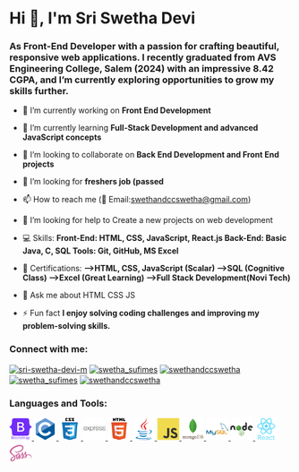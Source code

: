 

<h1>Hi 👋, I'm Sri Swetha Devi</h1>
<h3>As Front-End Developer with a passion for crafting beautiful, responsive web applications. I recently graduated from AVS Engineering College, Salem (2024) with an impressive 8.42 CGPA, and I’m currently exploring opportunities to grow my skills further.</h3>

- 🔭 I’m currently working on **Front End Development**

- 🌱 I’m currently learning **Full-Stack Development and advanced JavaScript concepts**

- 👯 I’m looking to collaborate on **Back End Development and Front End projects**

- 🤝 I’m looking for **freshers job (passed**

- 📫 How to reach me (💌 Email:swethandccswetha@gmail.com)

- 🤔 I’m looking for help to Create a new projects on web development

- 💻 Skills:  **Front-End: HTML, CSS, JavaScript, React.js   Back-End: Basic Java, C, SQL   Tools: Git, GitHub, MS Excel**

- 📜 Certifications: **-->HTML, CSS, JavaScript (Scalar) -->SQL (Cognitive Class) -->Excel (Great Learning) -->Full Stack Development(Novi Tech)**

- 💬 Ask me about HTML CSS JS

- ⚡ Fun fact **I enjoy solving coding challenges and improving my problem-solving skills.**

<h3 align="left">Connect with me:</h3>
<p align="left">
<a href="https://linkedin.com/in/sri-swetha-devi-m" target="blank"><img align="center" src="https://raw.githubusercontent.com/rahuldkjain/github-profile-readme-generator/master/src/images/icons/Social/linked-in-alt.svg" alt="sri-swetha-devi-m" height="30" width="40" /></a>
<a href="https://instagram.com/swetha_sufimes" target="blank"><img align="center" src="https://raw.githubusercontent.com/rahuldkjain/github-profile-readme-generator/master/src/images/icons/Social/instagram.svg" alt="swetha_sufimes" height="30" width="40" /></a>
<a href="https://www.hackerrank.com/swethandccswetha" target="blank"><img align="center" src="https://raw.githubusercontent.com/rahuldkjain/github-profile-readme-generator/master/src/images/icons/Social/hackerrank.svg" alt="swethandccswetha" height="30" width="40" /></a>
<a href="https://www.leetcode.com/swetha_sufimes" target="blank"><img align="center" src="https://raw.githubusercontent.com/rahuldkjain/github-profile-readme-generator/master/src/images/icons/Social/leet-code.svg" alt="swetha_sufimes" height="30" width="40" /></a>
<a href="https://auth.geeksforgeeks.org/user/swethandccswetha" target="blank"><img align="center" src="https://raw.githubusercontent.com/rahuldkjain/github-profile-readme-generator/master/src/images/icons/Social/geeks-for-geeks.svg" alt="swethandccswetha" height="30" width="40" /></a>
</p>

<h3 align="left">Languages and Tools:</h3>
<p align="left"> <a href="https://getbootstrap.com" target="_blank" rel="noreferrer"> <img src="https://raw.githubusercontent.com/devicons/devicon/master/icons/bootstrap/bootstrap-plain-wordmark.svg" alt="bootstrap" width="40" height="40"/> </a> <a href="https://www.cprogramming.com/" target="_blank" rel="noreferrer"> <img src="https://raw.githubusercontent.com/devicons/devicon/master/icons/c/c-original.svg" alt="c" width="40" height="40"/> </a> <a href="https://www.w3schools.com/css/" target="_blank" rel="noreferrer"> <img src="https://raw.githubusercontent.com/devicons/devicon/master/icons/css3/css3-original-wordmark.svg" alt="css3" width="40" height="40"/> </a> <a href="https://expressjs.com" target="_blank" rel="noreferrer"> <img src="https://raw.githubusercontent.com/devicons/devicon/master/icons/express/express-original-wordmark.svg" alt="express" width="40" height="40"/> </a> <a href="https://www.w3.org/html/" target="_blank" rel="noreferrer"> <img src="https://raw.githubusercontent.com/devicons/devicon/master/icons/html5/html5-original-wordmark.svg" alt="html5" width="40" height="40"/> </a> <a href="https://www.java.com" target="_blank" rel="noreferrer"> <img src="https://raw.githubusercontent.com/devicons/devicon/master/icons/java/java-original.svg" alt="java" width="40" height="40"/> </a> <a href="https://developer.mozilla.org/en-US/docs/Web/JavaScript" target="_blank" rel="noreferrer"> <img src="https://raw.githubusercontent.com/devicons/devicon/master/icons/javascript/javascript-original.svg" alt="javascript" width="40" height="40"/> </a> <a href="https://www.mongodb.com/" target="_blank" rel="noreferrer"> <img src="https://raw.githubusercontent.com/devicons/devicon/master/icons/mongodb/mongodb-original-wordmark.svg" alt="mongodb" width="40" height="40"/> </a> <a href="https://www.mysql.com/" target="_blank" rel="noreferrer"> <img src="https://raw.githubusercontent.com/devicons/devicon/master/icons/mysql/mysql-original-wordmark.svg" alt="mysql" width="40" height="40"/> </a> <a href="https://nodejs.org" target="_blank" rel="noreferrer"> <img src="https://raw.githubusercontent.com/devicons/devicon/master/icons/nodejs/nodejs-original-wordmark.svg" alt="nodejs" width="40" height="40"/> </a> <a href="https://reactjs.org/" target="_blank" rel="noreferrer"> <img src="https://raw.githubusercontent.com/devicons/devicon/master/icons/react/react-original-wordmark.svg" alt="react" width="40" height="40"/> </a> <a href="https://sass-lang.com" target="_blank" rel="noreferrer"> <img src="https://raw.githubusercontent.com/devicons/devicon/master/icons/sass/sass-original.svg" alt="sass" width="40" height="40"/> </a> </p>

